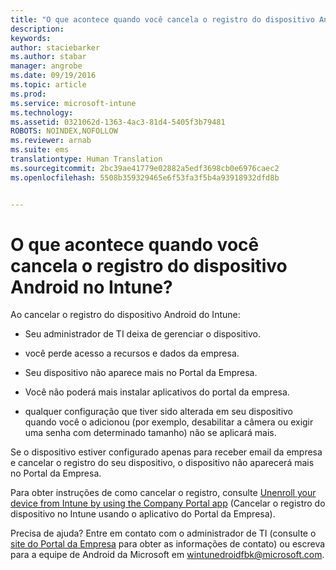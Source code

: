 ```yaml
---
title: "O que acontece quando você cancela o registro do dispositivo Android no Intune? | Microsoft Intune"
description: 
keywords: 
author: staciebarker
ms.author: stabar
manager: angrobe
ms.date: 09/19/2016
ms.topic: article
ms.prod: 
ms.service: microsoft-intune
ms.technology: 
ms.assetid: 0321062d-1363-4ac3-81d4-5405f3b79481
ROBOTS: NOINDEX,NOFOLLOW
ms.reviewer: arnab
ms.suite: ems
translationtype: Human Translation
ms.sourcegitcommit: 2bc39ae41779e02882a5edf3698cb0e6976caec2
ms.openlocfilehash: 5508b359329465e6f53fa3f5b4a93918932dfd8b


---
```



# O que acontece quando você cancela o registro do dispositivo Android no Intune?

Ao cancelar o registro do dispositivo Android do Intune:

-   Seu administrador de TI deixa de gerenciar o dispositivo.

-   você perde acesso a recursos e dados da empresa.

-   Seu dispositivo não aparece mais no Portal da Empresa.

-   Você não poderá mais instalar aplicativos do portal da empresa.

-   qualquer configuração que tiver sido alterada em seu dispositivo quando você o adicionou (por exemplo, desabilitar a câmera ou exigir uma senha com determinado tamanho) não se aplicará mais.

Se o dispositivo estiver configurado apenas para receber email da empresa e cancelar o registro do seu dispositivo, o dispositivo não aparecerá mais no Portal da Empresa.

Para obter instruções de como cancelar o registro, consulte [Unenroll your device from Intune by using the Company Portal app](unenroll-your-device-from-intune-android.md) (Cancelar o registro do dispositivo no Intune usando o aplicativo do Portal da Empresa).

Precisa de ajuda? Entre em contato com o administrador de TI (consulte o [site do Portal da Empresa](http://portal.manage.microsoft.com) para obter as informações de contato) ou escreva para a equipe de Android da Microsoft em wintunedroidfbk@microsoft.com.



<!--HONumber=Oct16_HO3-->


